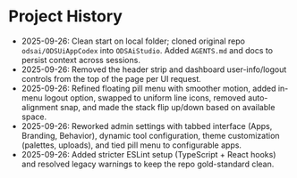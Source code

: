 # Project History

- 2025-09-26: Clean start on local folder; cloned original repo `odsai/ODSUiAppCodex` into `ODSAiStudio`. Added `AGENTS.md` and docs to persist context across sessions.
- 2025-09-26: Removed the header strip and dashboard user-info/logout controls from the top of the page per UI request.
- 2025-09-26: Refined floating pill menu with smoother motion, added in-menu logout option, swapped to uniform line icons, removed auto-alignment snap, and made the stack flip up/down based on available space.
- 2025-09-26: Reworked admin settings with tabbed interface (Apps, Branding, Behavior), dynamic tool configuration, theme customization (palettes, uploads), and tied pill menu to configurable apps.
- 2025-09-26: Added stricter ESLint setup (TypeScript + React hooks) and resolved legacy warnings to keep the repo gold-standard clean.
